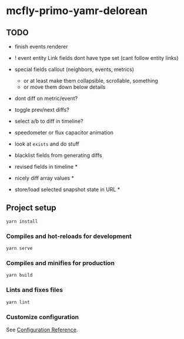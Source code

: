 # mcfly-primo-yamr-delorean

## TODO

- finish events renderer
- ! event entity Link fields dont have type set (cant follow entity links)
- special fields callout (neighbors, events, metrics)
  - or at least make them collapsible, scrollable, something
  - or move them down below details

- dont diff on metric/event?
- toggle prev/next diffs?
- select a/b to diff in timeline?

- speedometer or flux capacitor animation
- look at `exists` and do stuff
- blacklist fields from generating diffs
- revised fields in timeline *
- nicely diff array values *
- store/load selected snapshot state in URL *


## Project setup
```
yarn install
```

### Compiles and hot-reloads for development
```
yarn serve
```

### Compiles and minifies for production
```
yarn build
```

### Lints and fixes files
```
yarn lint
```

### Customize configuration
See [Configuration Reference](https://cli.vuejs.org/config/).

